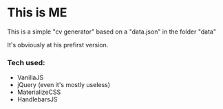 # This is ME

This is a simple "cv generator" based on a "data.json" in the folder "data"

It's obviously at his prefirst version.


### Tech used:
- VanillaJS
- jQuery (even it's mostly useless)
- MaterializeCSS
- HandlebarsJS